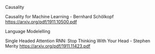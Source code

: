 Causality

Causality for Machine Learning - Bernhard Schölkopf
https://arxiv.org/pdf/1911.10500.pdf


Language Modelelling

Single Headed Attention RNN: Stop Thinking With Your Head - Stephen Merity
https://arxiv.org/pdf/1911.11423.pdf

